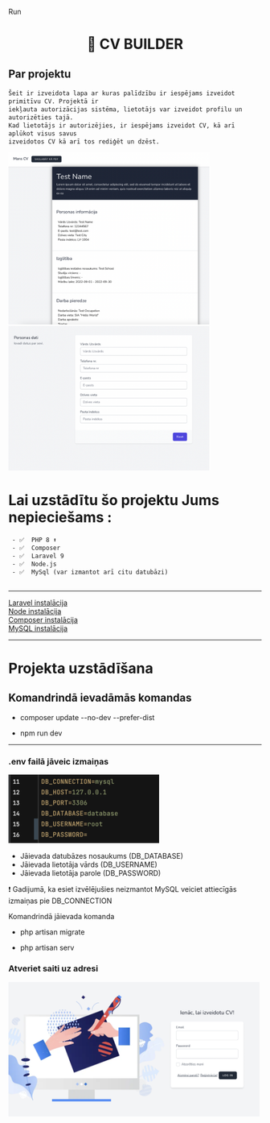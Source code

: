 Run

<div align="center">
  <h1>📄 CV BUILDER </h1>
</div>

## Par projektu

````
Šeit ir izveidota lapa ar kuras palīdzību ir iespējams izveidot primitīvu CV. Projektā ir 
iekļauta autorizācijas sistēma, lietotājs var izveidot profilu un autorizēties tajā. 
Kad lietotājs ir autorizējies, ir iespējams izveidot CV, kā arī aplūkot visus savus
izveidotos CV kā arī tos rediģēt un dzēst.
 ````
 <p>
  <img width="400"src="https://github.com/LianaDace/cv-project/blob/main/preview.png">
  <img width="400"src="https://github.com/LianaDace/cv-project/blob/main/add-data.png">
</p>
 
 # Lai uzstādītu šo projektu Jums nepieciešams :
 
````
 - ✅  PHP 8 ⬆️
 - ✅  Composer
 - ✅  Laravel 9
 - ✅  Node.js
 - ✅  MySql (var izmantot arī citu datubāzi)
 
 ````
---

[Laravel instalācija](https://laravel.com/docs/9.x/installation#getting-started-on-macos) <br>
[Node instalācija](https://nodejs.org/en/)<br>
[Composer instalācija](https://getcomposer.org)<br>
[MySQL instalācija](https://www.mysql.com/downloads/)<br>

---

# Projekta uzstādīšana 

## Komandrindā ievadāmās komandas 

* composer update --no-dev --prefer-dist <br>

* npm run dev

---
### .env failā jāveic izmaiņas 

<p>
  <img width="300"src="https://github.com/LianaDace/cv-project/blob/main/env.png">
</p>


* Jāievada datubāzes nosaukums (DB_DATABASE) <br>
* Jāievada lietotāja vārds (DB_USERNAME)<br>
* Jāievada lietotāja parole (DB_PASSWORD) <br>

❗️ Gadijumā, ka esiet izvēlējušies neizmantot MySQL veiciet attiecīgās izmaiņas pie DB_CONNECTION

<p> Komandrindā jāievada komanda </p>

* php artisan migrate <br>

* php artisan serv

### Atveriet saiti uz adresi


<p>
  <img width="500"src="https://github.com/LianaDace/cv-project/blob/main/login.png">
</p>
